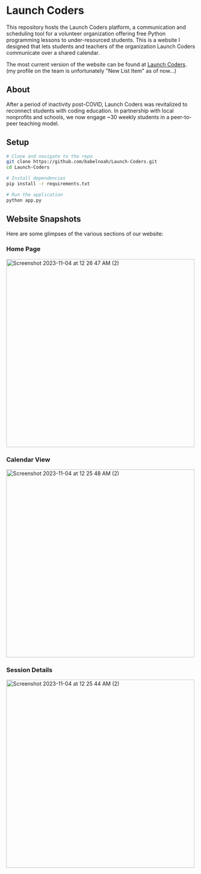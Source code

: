 # Launch Coders

This repository hosts the Launch Coders platform, a communication and scheduling tool for a volunteer organization offering free Python programming lessons to under-resourced students. This is a website I designed that lets students and teachers of the organization Launch Coders communicate over a shared calendar.

The most current version of the website can be found at [Launch Coders](https://www.launchcoders.org/). (my profile on the team is unfortunately "New List Item" as of now...)

## About

After a period of inactivity post-COVID, Launch Coders was revitalized to reconnect students with coding education. In partnership with local nonprofits and schools, we now engage ~30 weekly students in a peer-to-peer teaching model.

## Setup

```bash
# Clone and navigate to the repo
git clone https://github.com/babelnoah/Launch-Coders.git
cd Launch-Coders

# Install dependencies
pip install -r requirements.txt

# Run the application
python app.py

```

## Website Snapshots

Here are some glimpses of the various sections of our website:

### Home Page

<img width="500" alt="Screenshot 2023-11-04 at 12 26 47 AM (2)" src="https://github.com/babelnoah/Launch-Coders/assets/114769700/9fd03f9b-fb33-466f-845f-eb6cb9122b78" width = "50%">

### Calendar View

<img width="500" alt="Screenshot 2023-11-04 at 12 25 48 AM (2)" src="https://github.com/babelnoah/Launch-Coders/assets/114769700/6b75bf47-3c18-40de-9dc3-e9fe3eff6e3c" width = "50%">

### Session Details

<img width="500" alt="Screenshot 2023-11-04 at 12 25 44 AM (2)" src="https://github.com/babelnoah/Launch-Coders/assets/114769700/9b89c702-5cf1-4a10-bd73-97f043500ab5">


